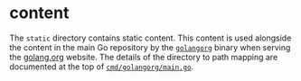 # content

The `static` directory contains static content. This content is used alongside
the content in the main Go repository by the [`golangorg`](golang.org/x/website/cmd/golangorg)
binary when serving the [golang.org](https://golang.org) website.
The details of the directory to path mapping are documented at the top of
[`cmd/golangorg/main.go`](https://go.googlesource.com/website/+/refs/heads/master/cmd/golangorg/main.go).

